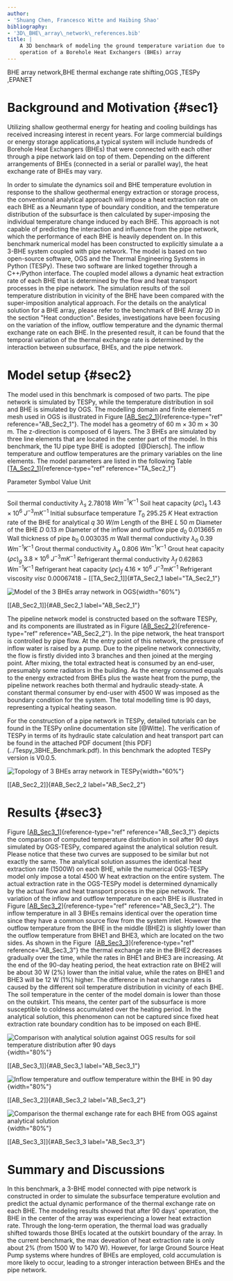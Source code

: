 ```yaml
---
author:
- 'Shuang Chen, Francesco Witte and Haibing Shao'
bibliography:
- '3D\_BHE\_array\_network\_references.bib'
title: |
    A 3D benchmark of modeling the ground temperature variation due to the
    operation of a Borehole Heat Exchangers (BHEs) array
---
```


BHE array network,BHE thermal exchange rate shifting,OGS ,TESPy ,EPANET

Background and Motivation {#sec1}
=========================

Utilizing shallow geothermal energy for heating and cooling buildings
has received increasing interest in recent years. For large commercial
buildings or energy storage applications,a typical system will include
hundreds of Borehole Heat Exchangers (BHEs) that were connected with
each other through a pipe network laid on top of them. Depending on the
different arrangements of BHEs (connected in a serial or parallel way),
the heat exchange rate of BHEs may vary.

In order to simulate the dynamics soil and BHE temperature evolution in
response to the shallow geothermal energy extraction or storage process,
the conventional analytical approach will impose a heat extraction rate
on each BHE as a Neumann type of boundary condition, and the temperature
distribution of the subsurface is then calculated by super-imposing the
individual temperature change induced by each BHE. This approach is not
capable of predicting the interaction and influence from the pipe
network, which the performance of each BHE is heavily dependent on. In
this benchmark numerical model has been constructed to explicitly
simulate a a 3-BHE system coupled with pipe network. The model is based
on two open-source software, OGS and the Thermal Engineering Systems in
Python (TESPy). These two software are linked together through a
C++/Python interface. The coupled model allows a dynamic heat extraction
rate of each BHE that is determined by the flow and heat transport
processes in the pipe network. The simulation results of the soil
temperature distribution in vicinity of the BHE have been compared with
the super-imposition analytical approach. For the details on the
analytical solution for a BHE array, please refer to the benchmark of
BHE Array 2D in the section \"Heat conduction\". Besides, investigations
have been focusing on the variation of the inflow, outflow temperature
and the dynamic thermal exchange rate on each BHE. In the presented
result, it can be found that the temporal variation of the thermal
exchange rate is determined by the interaction between subsurface, BHEs,
and the pipe network.

Model setup {#sec2}
===========

The model used in this benchmark is composed of two parts. The pipe
network is simulated by TESPy, while the temperature distribution in
soil and BHE is simulated by OGS. The modelling domain and finite
element mesh used in OGS is illustrated in
Figure [\[AB\_Sec2\_1\]](#AB_Sec2_1){reference-type="ref"
reference="AB_Sec2_1"}. The model has a geometry of 60 m $\times$ 30 m
$\times$ 30 m. The z-direction is composed of 6 layers. The 3 BHEs are
simulated by three line elements that are located in the center part of
the model. In this benchmark, the 1U pipe type BHE is adopted
 [@Diersch]. The inflow temperature and outflow temperatures are the
primary variables on the line elements. The model parameters are listed
in the following Table
[\[TA\_Sec2\_1\]](#TA_Sec2_1){reference-type="ref"
reference="TA_Sec2_1"}

  Parameter                                         Symbol         Value                Unit
  ------------------------------------------------- -------------- -------------------- ------------------
  Soil thermal conductivity                         $\lambda_s$    2.78018              $Wm^{-1}K^{-1}$
  Soil heat capacity                                $(\rho c)_s$   $1.43\times10^{6}$   $J^{-3} mK^{-1}$
  Initial subsurface temperature                    $T_0$          295.25               $K$
  Heat extraction rate of the BHE for analytical    $q$            30                   $W/m$
  Length of the BHE                                 $L$            50                   $m$
  Diameter of the BHE                               $D$            0.13                 $m$
  Diameter of the inflow and outflow pipe           $d_0$          0.013665             $m$
  Wall thickness of pipe                            $b_0$          0.003035             $m$
  Wall thermal conductivity                         $\lambda_0$    0.39                 $Wm^{-1}K^{-1}$
  Grout thermal conductivity                        $\lambda_g$    0.806                $Wm^{-1}K^{-1}$
  Grout heat capacity                               $(\rho c)_g$   $3.8\times10^{6}$    $J^{-3} mK^{-1}$
  Refrigerant thermal conductivity                  $\lambda_f$    0.62863              $Wm^{-1}K^{-1}$
  Refrigerant heat capacity                         $(\rho c)_f$   $4.16\times10^{6}$   $J^{-3} mK^{-1}$
  Refrigerant viscosity                             $visc$         0.00067418           $-$
  [\[TA\_Sec2\_1\]]{#TA_Sec2_1 label="TA_Sec2_1"}                                       

![Model of the 3 BHEs array network in
OGS](3D_3BHE_array_network_figures/3bhe_model){width="60%"}

[\[AB\_Sec2\_1\]]{#AB_Sec2_1 label="AB_Sec2_1"}

The pipeline network model is constructed based on the software TESPy,
and its components are illustrated as in
Figure [\[AB\_Sec2\_2\]](#AB_Sec2_2){reference-type="ref"
reference="AB_Sec2_2"}. In the pipe network, the heat transport is
controlled by pipe flow. At the entry point of this network, the
pressure of inflow water is raised by a pump. Due to the pipeline
network connectivity, the flow is firstly divided into 3 branches and
then joined at the merging point. After mixing, the total extracted heat
is consumed by an end-user, presumably some radiators in the building.
As the energy consumed equals to the energy extracted from BHEs plus the
waste heat from the pump, the pipeline network reaches both thermal and
hydraulic steady-state. A constant thermal consumer by end-user with
4500 W was imposed as the boundary condition for the system. The total
modelling time is 90 days, representing a typical heating season.

For the construction of a pipe network in TESPy, detailed tutorials can
be found in the TESPy online documentation site [@Witte]. The
verification of TESPy in terms of its hydraulic state calculation and
heat transport part can be found in the attached PDF document \[this
PDF\](../Tespy_3BHE_Benchmark.pdf). In this benchmark the adopted
TESPy version is V0.0.5.

![Topology of 3 BHEs array network in
TESPy](3D_3BHE_array_network_figures/BHE_network){width="60%"}

[\[AB\_Sec2\_2\]]{#AB_Sec2_2 label="AB_Sec2_2"}

Results {#sec3}
=======

Figure [\[AB\_Sec3\_1\]](#AB_Sec3_1){reference-type="ref"
reference="AB_Sec3_1"} depicts the comparison of computed temperature
distribution in soil after 90 days simulated by OGS-TESPy, compared
against the analytical solution result. Please notice that these two
curves are supposed to be similar but not exactly the same. The
analytical solution assumes the identical heat extraction rate (1500W)
on each BHE, while the numerical OGS-TESPy model only impose a total
4500 W heat extraction on the entire system. The actual extraction rate
in the OGS-TESPy model is determined dynamically by the actual flow and
heat transport process in the pipe network. The variation of the inflow
and outflow temperature on each BHE is illustrated in
Figure [\[AB\_Sec3\_2\]](#AB_Sec3_2){reference-type="ref"
reference="AB_Sec3_2"}. The inflow temperature in all 3 BHEs remains
identical over the operation time since they have a common source flow
from the system inlet. However the outflow temperature from the BHE in
the middle (BHE2) is slightly lower than the outflow temperature from
BHE1 and BHE3, which are located on the two sides. As shown in the
Figure  [\[AB\_Sec3\_3\]](#AB_Sec3_3){reference-type="ref"
reference="AB_Sec3_3"} the thermal exchange rate in the BHE2 decreases
gradually over the time, while the rates in BHE1 and BHE3 are
increasing. At the end of the 90-day heating period, the heat extraction
rate on BHE2 will be about 30 W (2%) lower than the initial value, while
the rates on BHE1 and BHE3 will be 12 W (1%) higher. The difference in
heat exchange rates is caused by the different soil temperature
distribution in vicinity of each BHE. The soil temperature in the center
of the model domain is lower than those on the outskirt. This means, the
center part of the subsurface is more susceptible to coldness
accumulated over the heating period. In the analytical solution, this
phenomenon can not be captured since fixed heat extraction rate boundary
condition has to be imposed on each BHE.

![Comparison with analytical solution against OGS results for soil
temperature distribution after 90
days](3D_3BHE_array_network_figures/soil_temp.png){width="80%"}

[\[AB\_Sec3\_1\]]{#AB_Sec3_1 label="AB_Sec3_1"}

![Inflow temperature and outflow temperature within the BHE in 90
day](3D_3BHE_array_network_figures/with_network_bhe_T.png){width="80%"}

[\[AB\_Sec3\_2\]]{#AB_Sec3_2 label="AB_Sec3_2"}

![Comparison the thermal exchange rate for each BHE from OGS against
analytical
solution](3D_3BHE_array_network_figures/bhe_power.png){width="80%"}

[\[AB\_Sec3\_3\]]{#AB_Sec3_3 label="AB_Sec3_3"}

Summary and Discussions
=======================

In this benchmark, a 3-BHE model connected with pipe network is
constructed in order to simulate the subsurface temperature evolution
and predict the actual dynamic performance of the thermal exchange rate
on each BHE. The modeling results showed that after 90 days' operation,
the BHE in the center of the array was experiencing a lower heat
extraction rate. Through the long-term operation, the thermal load was
gradually shifted towards those BHEs located at the outskirt boundary of
the array. In the current benchmark, the max deveation of heat
extraction rate is only about 2% (from 1500 W to 1470 W). However, for
large Ground Source Heat Pump systems where hundres of BHEs are
employed, cold accumulation is more likely to occur, leading to a
stronger interaction between BHEs and the pipe network.
